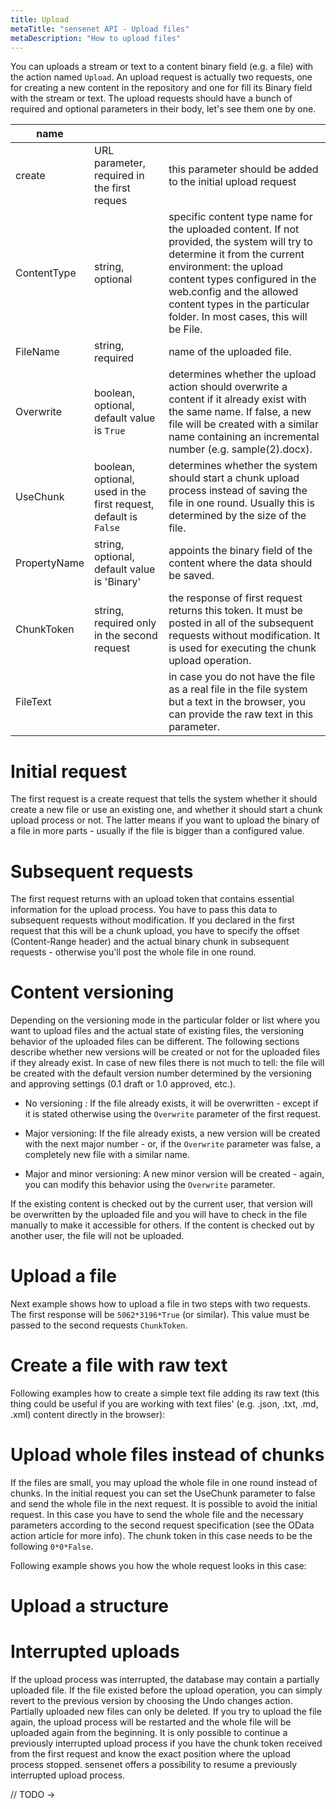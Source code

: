 ```yaml
---
title: Upload
metaTitle: "sensenet API - Upload files"
metaDescription: "How to upload files"
---
```


You can uploads a stream or text to a content binary field (e.g. a file) with the action named `Upload`. An upload request is actually two requests, one for creating a new content in the repository and one for fill its Binary field with the stream or text. The upload requests should have a bunch of required and optional parameters in their body, let's see them one by one.

| name |||
|-|-|-|
| create | URL parameter, required in the first reques | this parameter should be added to the initial upload request |
| ContentType | string, optional | specific content type name for the uploaded content. If not provided, the system will try to determine it from the current environment: the upload content types configured in the web.config and the allowed content types in the particular folder. In most cases, this will be File. |
| FileName | string, required | name of the uploaded file. |
| Overwrite| boolean, optional, default value is `True` | determines whether the upload action should overwrite a content if it already exist with the same name. If false, a new file will be created with a similar name containing an incremental number (e.g. sample(2).docx). |
| UseChunk | boolean, optional, used in the first request, default is `False` | determines whether the system should start a chunk upload process instead of saving the file in one round. Usually this is determined by the size of the file.|
| PropertyName | string, optional, default value is 'Binary' | appoints the binary field of the content where the data should be saved. |
| ChunkToken | string, required only in the second request | the response of first request returns this token. It must be posted in all of the subsequent requests without modification. It is used for executing the chunk upload operation. |
| FileText | | in case you do not have the file as a real file in the file system but a text in the browser, you can provide the raw text in this parameter.

# Initial request

The first request is a create request that tells the system whether it should create a new file or use an existing one, and whether it should start a chunk upload process or not. The latter means if you want to upload the binary of a file in more parts - usually if the file is bigger than a configured value.

# Subsequent requests

The first request returns with an upload token that contains essential information for the upload process. You have to pass this data to subsequent requests without modification. If you declared in the first request that this will be a chunk upload, you have to specify the offset (Content-Range header) and the actual binary chunk in subsequent requests - otherwise you'll post the whole file in one round.

# Content versioning

Depending on the versioning mode in the particular folder or list where you want to upload files and the actual state of existing files, the versioning behavior of the uploaded files can be different. The following sections describe whether new versions will be created or not for the uploaded files if they already exist. In case of new files there is not much to tell: the file will be created with the default version number determined by the versioning and approving settings (0.1 draft or 1.0 approved, etc.).

- No versioning : If the file already exists, it will be overwritten - except if it is stated otherwise using the `Overwrite` parameter of the first request.

- Major versioning: If the file already exists, a new version will be created with the next major number - or, if the `Overwrite` parameter was false, a completely new file with a similar name.

- Major and minor versioning: A new minor version will be created - again, you can modify this behavior using the `Overwrite` parameter.

<note>
If the existing content is checked out by the current user, that version will be overwritten by the uploaded file and you will have to check in the file manually to make it accessible for others. If the content is checked out by another user, the file will not be uploaded.
</note>

# Upload a file

Next example shows how to upload a file in two steps with two requests.
The first response will be `5062*3196*True` (or similar). This value must be passed to the second requests `ChunkToken`.

<tab category="content-management" article="upload" example="uploadFile" />

# Create a file with raw text

Following examples how to create a simple text file adding its raw text (this thing could be useful if you are working with text files' (e.g. .json, .txt, .md, .xml) content directly in the browser):

<tab category="content-management" article="upload" example="uploadRawText" />

# Upload whole files instead of chunks

If the files are small, you may upload the whole file in one round instead of chunks. In the initial request you can set the UseChunk parameter to false and send the whole file in the next request. It is possible to avoid the initial request. In this case you have to send the whole file and the necessary parameters according to the second request specification (see the OData action article for more info). The chunk token in this case needs to be the following `0*0*False`.

Following example shows you how the whole request looks in this case:

<tab category="content-management" article="upload" example="uploadFileNoChunks" />

# Upload a structure

<tab category="content-management" article="upload" example="uploadStructure" />

# Interrupted uploads

If the upload process was interrupted, the database may contain a partially uploaded file. If the file existed before the upload operation, you can simply revert to the previous version by choosing the Undo changes action. Partially uploaded new files can only be deleted. If you try to upload the file again, the upload process will be restarted and the whole file will be uploaded again from the beginning. It is only possible to continue a previously interrupted upload process if you have the chunk token received from the first request and know the exact position where the upload process stopped. sensenet offers a possibility to resume a previously interrupted upload process.

// TODO ->

<tab category="content-management" article="upload" example="uploadResume" />
